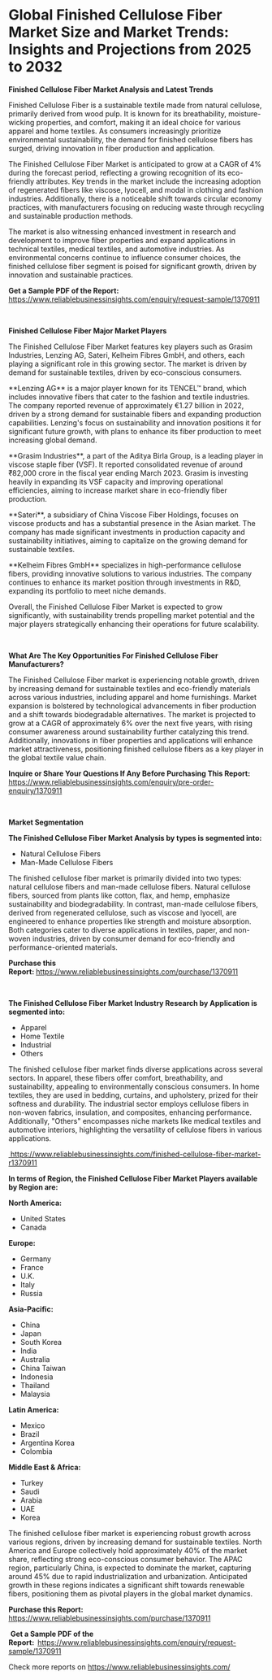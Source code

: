 <p><h1>Global Finished Cellulose Fiber Market Size and Market Trends: Insights and Projections from 2025 to 2032</h1></p><p><strong>Finished Cellulose Fiber Market Analysis and Latest Trends</strong></p>
<p><p>Finished Cellulose Fiber is a sustainable textile made from natural cellulose, primarily derived from wood pulp. It is known for its breathability, moisture-wicking properties, and comfort, making it an ideal choice for various apparel and home textiles. As consumers increasingly prioritize environmental sustainability, the demand for finished cellulose fibers has surged, driving innovation in fiber production and application.</p><p>The Finished Cellulose Fiber Market is anticipated to grow at a CAGR of 4% during the forecast period, reflecting a growing recognition of its eco-friendly attributes. Key trends in the market include the increasing adoption of regenerated fibers like viscose, lyocell, and modal in clothing and fashion industries. Additionally, there is a noticeable shift towards circular economy practices, with manufacturers focusing on reducing waste through recycling and sustainable production methods. </p><p>The market is also witnessing enhanced investment in research and development to improve fiber properties and expand applications in technical textiles, medical textiles, and automotive industries. As environmental concerns continue to influence consumer choices, the finished cellulose fiber segment is poised for significant growth, driven by innovation and sustainable practices.</p></p>
<p><strong>Get a Sample PDF of the Report:&nbsp;</strong> <a href="https://www.reliablebusinessinsights.com/enquiry/request-sample/1370911?utm_campaign=3074&utm_medium=2&utm_source=Github&utm_content=ia&utm_term=22032025&utm_id=finished-cellulose-fiber">https://www.reliablebusinessinsights.com/enquiry/request-sample/1370911</a></p>
<p>&nbsp;</p>
<p><strong>Finished Cellulose Fiber Major Market Players</strong></p>
<p><p>The Finished Cellulose Fiber Market features key players such as Grasim Industries, Lenzing AG, Sateri, Kelheim Fibres GmbH, and others, each playing a significant role in this growing sector. The market is driven by demand for sustainable textiles, driven by eco-conscious consumers.</p><p>**Lenzing AG** is a major player known for its TENCEL™ brand, which includes innovative fibers that cater to the fashion and textile industries. The company reported revenue of approximately €1.27 billion in 2022, driven by a strong demand for sustainable fibers and expanding production capabilities. Lenzing's focus on sustainability and innovation positions it for significant future growth, with plans to enhance its fiber production to meet increasing global demand.</p><p>**Grasim Industries**, a part of the Aditya Birla Group, is a leading player in viscose staple fiber (VSF). It reported consolidated revenue of around ₹82,000 crore in the fiscal year ending March 2023. Grasim is investing heavily in expanding its VSF capacity and improving operational efficiencies, aiming to increase market share in eco-friendly fiber production.</p><p>**Sateri**, a subsidiary of China Viscose Fiber Holdings, focuses on viscose products and has a substantial presence in the Asian market. The company has made significant investments in production capacity and sustainability initiatives, aiming to capitalize on the growing demand for sustainable textiles.</p><p>**Kelheim Fibres GmbH** specializes in high-performance cellulose fibers, providing innovative solutions to various industries. The company continues to enhance its market position through investments in R&D, expanding its portfolio to meet niche demands.</p><p>Overall, the Finished Cellulose Fiber Market is expected to grow significantly, with sustainability trends propelling market potential and the major players strategically enhancing their operations for future scalability.</p></p>
<p>&nbsp;</p>
<p><strong>What Are The Key Opportunities For Finished Cellulose Fiber Manufacturers?</strong></p>
<p><p>The Finished Cellulose Fiber market is experiencing notable growth, driven by increasing demand for sustainable textiles and eco-friendly materials across various industries, including apparel and home furnishings. Market expansion is bolstered by technological advancements in fiber production and a shift towards biodegradable alternatives. The market is projected to grow at a CAGR of approximately 6% over the next five years, with rising consumer awareness around sustainability further catalyzing this trend. Additionally, innovations in fiber properties and applications will enhance market attractiveness, positioning finished cellulose fibers as a key player in the global textile value chain.</p></p>
<p><strong>Inquire or Share Your Questions If Any Before Purchasing This Report:</strong> <a href="https://www.reliablebusinessinsights.com/enquiry/pre-order-enquiry/1370911?utm_campaign=3074&utm_medium=2&utm_source=Github&utm_content=ia&utm_term=22032025&utm_id=finished-cellulose-fiber">https://www.reliablebusinessinsights.com/enquiry/pre-order-enquiry/1370911</a></p>
<p>&nbsp;</p>
<p><strong>Market Segmentation</strong></p>
<p><strong>The Finished Cellulose Fiber Market Analysis by types is segmented into:</strong></p>
<p><ul><li>Natural Cellulose Fibers</li><li>Man-Made Cellulose Fibers</li></ul></p>
<p><p>The finished cellulose fiber market is primarily divided into two types: natural cellulose fibers and man-made cellulose fibers. Natural cellulose fibers, sourced from plants like cotton, flax, and hemp, emphasize sustainability and biodegradability. In contrast, man-made cellulose fibers, derived from regenerated cellulose, such as viscose and lyocell, are engineered to enhance properties like strength and moisture absorption. Both categories cater to diverse applications in textiles, paper, and non-woven industries, driven by consumer demand for eco-friendly and performance-oriented materials.</p></p>
<p><strong>Purchase this Report:&nbsp;</strong><a href="https://www.reliablebusinessinsights.com/purchase/1370911?utm_campaign=3074&utm_medium=2&utm_source=Github&utm_content=ia&utm_term=22032025&utm_id=finished-cellulose-fiber">https://www.reliablebusinessinsights.com/purchase/1370911</a></p>
<p>&nbsp;</p>
<p><strong>The Finished Cellulose Fiber Market Industry Research by Application is segmented into:</strong></p>
<p><ul><li>Apparel</li><li>Home Textile</li><li>Industrial</li><li>Others</li></ul></p>
<p><p>The finished cellulose fiber market finds diverse applications across several sectors. In apparel, these fibers offer comfort, breathability, and sustainability, appealing to environmentally conscious consumers. In home textiles, they are used in bedding, curtains, and upholstery, prized for their softness and durability. The industrial sector employs cellulose fibers in non-woven fabrics, insulation, and composites, enhancing performance. Additionally, "Others" encompasses niche markets like medical textiles and automotive interiors, highlighting the versatility of cellulose fibers in various applications.</p></p>
<p><a href="https://www.reliablebusinessinsights.com/finished-cellulose-fiber-market-r1370911?utm_campaign=3074&utm_medium=2&utm_source=Github&utm_content=ia&utm_term=22032025&utm_id=finished-cellulose-fiber">&nbsp;https://www.reliablebusinessinsights.com/finished-cellulose-fiber-market-r1370911</a></p>
<p><strong>In terms of Region, the Finished Cellulose Fiber Market Players available by Region are:</strong></p>
<p>
    <p> <strong> North America: </strong>
        <ul>
            <li>United States</li>
            <li>Canada</li>
        </ul>
        </p> 
    <p> <strong> Europe: </strong>
        <ul>
            <li>Germany</li>
            <li>France</li>
            <li>U.K.</li>
            <li>Italy</li>
            <li>Russia</li>
        </ul>
        </p> 
    <p> <strong> Asia-Pacific: </strong>
        <ul>
            <li>China</li>
            <li>Japan</li>
            <li>South Korea</li>
            <li>India</li>
            <li>Australia</li>
            <li>China Taiwan</li>
            <li>Indonesia</li>
            <li>Thailand</li>
            <li>Malaysia</li>
        </ul>
        </p> 
    <p> <strong> Latin America: </strong>
        <ul>
            <li>Mexico</li>
            <li>Brazil</li>
            <li>Argentina Korea</li>
            <li>Colombia</li>
        </ul>
        </p> 
    <p> <strong> Middle East & Africa: </strong>
        <ul>
            <li>Turkey</li>
            <li>Saudi</li>
            <li>Arabia</li>
            <li>UAE</li>
            <li>Korea</li>
        </ul>
    </p>
    </p>
<p><p>The finished cellulose fiber market is experiencing robust growth across various regions, driven by increasing demand for sustainable textiles. North America and Europe collectively hold approximately 40% of the market share, reflecting strong eco-conscious consumer behavior. The APAC region, particularly China, is expected to dominate the market, capturing around 45% due to rapid industrialization and urbanization. Anticipated growth in these regions indicates a significant shift towards renewable fibers, positioning them as pivotal players in the global market dynamics.</p></p>
<p><strong>Purchase this Report: </strong><a href="https://www.reliablebusinessinsights.com/purchase/1370911?utm_campaign=3074&utm_medium=2&utm_source=Github&utm_content=ia&utm_term=22032025&utm_id=finished-cellulose-fiber">https://www.reliablebusinessinsights.com/purchase/1370911</a></p>
<p>&nbsp;<strong>Get a Sample PDF of the Report:&nbsp;&nbsp;</strong><a href="https://www.reliablebusinessinsights.com/enquiry/request-sample/1370911?utm_campaign=3074&utm_medium=2&utm_source=Github&utm_content=ia&utm_term=22032025&utm_id=finished-cellulose-fiber">https://www.reliablebusinessinsights.com/enquiry/request-sample/1370911</a></p>
<p><strong></strong></p>
<p>Check more reports on <a href="https://www.reliablebusinessinsights.com/?utm_campaign=3074&utm_medium=2&utm_source=Github&utm_content=ia&utm_term=22032025&utm_id=finished-cellulose-fiber">https://www.reliablebusinessinsights.com/</a></p>